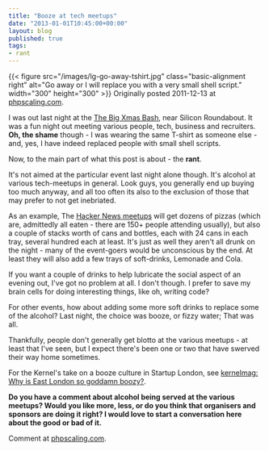 ```yaml
---
title: "Booze at tech meetups"
date: "2013-01-01T10:45:00+00:00"
layout: blog
published: true
tags:
- rant
---
```


{{< figure src="/images/lg-go-away-tshirt.jpg" class="basic-alignment right" alt="Go away or I will replace you with a very small shell script." width="300" height="300" >}}
Originally posted 2011-12-13 at [phpscaling.com](http://phpscaling.com/2011/12/13/booze-at-meetups/).

I was out last night at the [The Big Xmas Bash](https://web.archive.org/web/20120119024148/http://lanyrd.com/2011/the-big-xmas-bash/), near Silicon Roundabout. It was a fun night out meeting various people, tech, business and recruiters. __Oh, the shame__ though - I was wearing the same T-shirt as someone else - and, yes, I have indeed replaced people with small shell scripts.

Now, to the main part of what this post is about - the **rant**.
<!--more-->
It's not aimed at the particular event last night alone though. It's alcohol at various tech-meetups in general. Look guys, you generally end up buying too much anyway, and all too often its also to the exclusion of those that may prefer to not get inebriated.

As an example, The [Hacker News meetups](http://lanyrd.com/2011/hn-london-nov/) will get dozens of pizzas (which are, admittedly all eaten - there are 150+ people attending usually), but also a couple of stacks worth of cans and bottles, each with 24 cans in each tray, several hundred each at least. It's just as well they aren't all drunk on the night - many of the event-goers would be unconscious by the end. At least they will also add a few trays of soft-drinks, Lemonade and Cola.

If you want a couple of drinks to help lubricate the social aspect of an evening out, I've got no problem at all. I don't though. I prefer to save my brain cells for doing interesting things, like oh, writing code?

For other events, how about adding some more soft drinks to replace some of the alcohol? Last night, the choice was booze, or fizzy water; That was all.

Thankfully, people don't generally get blotto at the various meetups - at least that I've seen, but I expect there's been one or two that have swerved their way home sometimes.

For the Kernel's take on a booze culture in Startup London, see [kernelmag: Why is East London so goddamn boozy?](https://web.archive.org/web/20120730155133/http://www.kernelmag.com/scene/2792/why-is-east-london-so-goddamn-boozy/).

**Do you have a comment about alcohol being served at the various meetups?  Would you like more, less, or do you think that organisers and sponsors are doing it right?  I would love to start a conversation here about the good or bad of it.**

Comment at [phpscaling.com](http://phpscaling.com/2011/12/13/booze-at-meetups/).
